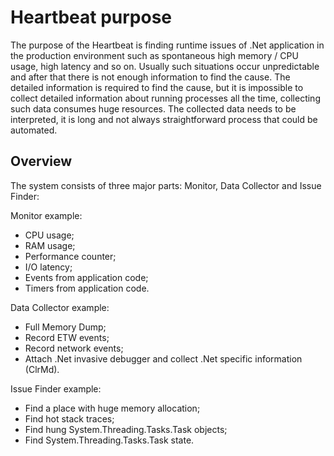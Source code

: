 # Heartbeat purpose

The purpose of the Heartbeat is finding runtime issues of .Net application in the production environment such as spontaneous high memory / CPU usage, high latency and so on.
Usually such situations occur unpredictable and after that there is not enough information to find the cause. 
The detailed information is required to find the cause, but it is impossible to collect detailed information about running processes all the time, collecting such data consumes huge resources.
The collected data needs to be interpreted, it is long and not always straightforward process that could be automated.

## Overview
The system consists of three major parts: Monitor, Data Collector and Issue Finder:

Monitor example:
- CPU usage;
- RAM usage;
- Performance counter;
- I/O latency;
- Events from application code;
- Timers from application code.

Data Collector example:
- Full Memory Dump;
- Record ETW events;
- Record network events;
- Attach .Net invasive debugger and collect .Net specific information (ClrMd).

Issue Finder example:
- Find a place with huge memory allocation;
- Find hot stack traces;
- Find hung System.Threading.Tasks.Task objects;
- Find System.Threading.Tasks.Task state.

